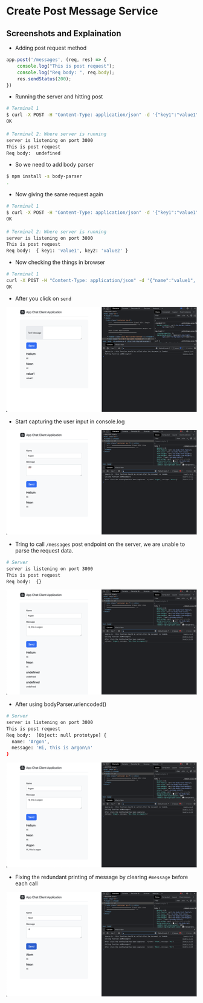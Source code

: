 # Create Post Message Service

## Screenshots and Explaination

- Adding post request method
  
```javascript
app.post('/messages', (req, res) => {
    console.log("This is post request");
    console.log("Req body: ", req.body);
    res.sendStatus(200);
})
```

- Running the server and hitting post

```bash
# Terminal 1
$ curl -X POST -H "Content-Type: application/json" -d '{"key1":"value1", "key2":"value2"}' http://localhost:3000/messages
OK

# Terminal 2: Where server is running
server is listening on port 3000
This is post request
Req body:  undefined
```

- So we need to add body parser

```bash
$ npm install -s body-parser
.
```

- Now giving the same request again 

```bash
# Terminal 1
$ curl -X POST -H "Content-Type: application/json" -d '{"key1":"value1", "key2":"value2"}' http://localhost:3000/messages
OK

# Terminal 2: Where server is running
server is listening on port 3000
This is post request
Req body:  { key1: 'value1', key2: 'value2' }
```

- Now checking the things in browser

```bash
# Terminal 1
curl -X POST -H "Content-Type: application/json" -d '{"name":"value1", "message":"value2"}' http://localhost:3000/messages
OK
```

- After you click on `send`

![img](.images/image-2023-05-17-21-18-02.png)

- Start capturing the user input in console.log

![img](.images/image-2023-05-18-21-26-25.png)

- Tring to call `/messages` post endpoint on the server, we are unable to parse the request data.

```bash
# Server
server is listening on port 3000
This is post request
Req body:  {}
```

![img](.images/image-2023-05-18-21-37-14.png)

- After using bodyParser.urlencoded()

```bash
# Server
server is listening on port 3000
This is post request
Req body:  [Object: null prototype] {
  name: 'Argon',
  message: 'Hi, this is argon\n'
}
```

![img](.images/image-2023-05-18-22-05-09.png)

- Fixing the redundant printing of message by clearing `#message` before each call

![img](.images/image-2023-05-18-22-22-39.png)
